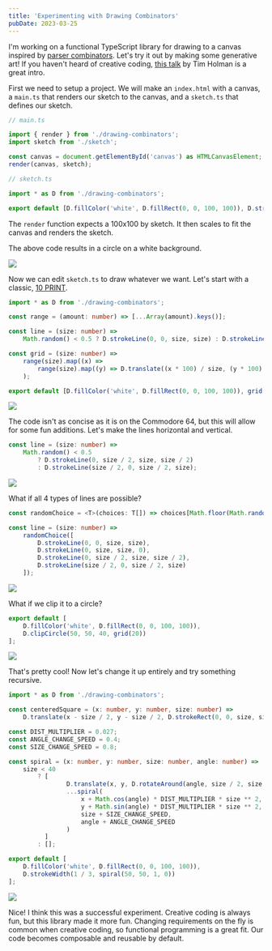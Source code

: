 ```yaml
---
title: 'Experimenting with Drawing Combinators'
pubDate: 2023-03-25
---
```


I'm working on a functional TypeScript library for drawing to a canvas inspired by [parser combinators](https://theorangeduck.com/page/you-could-have-invented-parser-combinators). Let's try it out by making some generative art! If you haven't heard of creative coding, [this talk](https://www.youtube.com/watch?v=4Se0_w0ISYk) by Tim Holman is a great intro.

First we need to setup a project. We will make an `index.html` with a canvas, a `main.ts` that renders our sketch to the canvas, and a `sketch.ts` that defines our sketch.

```ts
// main.ts

import { render } from './drawing-combinators';
import sketch from './sketch';

const canvas = document.getElementById('canvas') as HTMLCanvasElement;
render(canvas, sketch);
```

```ts
// sketch.ts

import * as D from './drawing-combinators';

export default [D.fillColor('white', D.fillRect(0, 0, 100, 100)), D.strokeCircle(50, 50, 50)];
```

The `render` function expects a 100x100 by sketch. It then scales to fit the canvas and renders the sketch.

The above code results in a circle on a white background.

![](/images/sketch1.png)

Now we can edit `sketch.ts` to draw whatever we want. Let's start with a classic, [10 PRINT](https://10print.org/).

```ts
import * as D from './drawing-combinators';

const range = (amount: number) => [...Array(amount).keys()];

const line = (size: number) =>
	Math.random() < 0.5 ? D.strokeLine(0, 0, size, size) : D.strokeLine(0, size, size, 0);

const grid = (size: number) =>
	range(size).map((x) =>
		range(size).map((y) => D.translate((x * 100) / size, (y * 100) / size, line(100 / size)))
	);

export default [D.fillColor('white', D.fillRect(0, 0, 100, 100)), grid(20)];
```

![](/images/sketch2.png)

The code isn't as concise as it is on the Commodore 64, but this will allow for some fun additions. Let's make the lines horizontal and vertical.

```ts
const line = (size: number) =>
	Math.random() < 0.5
		? D.strokeLine(0, size / 2, size, size / 2)
		: D.strokeLine(size / 2, 0, size / 2, size);
```

![](/images/sketch3.png)

What if all 4 types of lines are possible?

```ts
const randomChoice = <T>(choices: T[]) => choices[Math.floor(Math.random() * choices.length)];

const line = (size: number) =>
	randomChoice([
		D.strokeLine(0, 0, size, size),
		D.strokeLine(0, size, size, 0),
		D.strokeLine(0, size / 2, size, size / 2),
		D.strokeLine(size / 2, 0, size / 2, size)
	]);
```

![](/images/sketch4.png)

What if we clip it to a circle?

```ts
export default [
	D.fillColor('white', D.fillRect(0, 0, 100, 100)),
	D.clipCircle(50, 50, 40, grid(20))
];
```

![](/images/sketch6.png)

That's pretty cool! Now let's change it up entirely and try something recursive.

```ts
import * as D from './drawing-combinators';

const centeredSquare = (x: number, y: number, size: number) =>
	D.translate(x - size / 2, y - size / 2, D.strokeRect(0, 0, size, size));

const DIST_MULTIPLIER = 0.027;
const ANGLE_CHANGE_SPEED = 0.4;
const SIZE_CHANGE_SPEED = 0.8;

const spiral = (x: number, y: number, size: number, angle: number) =>
	size < 40
		? [
				D.translate(x, y, D.rotateAround(angle, size / 2, size / 2, centeredSquare(0, 0, size))),
				...spiral(
					x + Math.cos(angle) * DIST_MULTIPLIER * size ** 2,
					y + Math.sin(angle) * DIST_MULTIPLIER * size ** 2,
					size + SIZE_CHANGE_SPEED,
					angle + ANGLE_CHANGE_SPEED
				)
		  ]
		: [];

export default [
	D.fillColor('white', D.fillRect(0, 0, 100, 100)),
	D.strokeWidth(1 / 3, spiral(50, 50, 1, 0))
];
```

![](/images/sketch5.png)

Nice! I think this was a successful experiment. Creative coding is always fun, but this library made it more fun. Changing requirements on the fly is common when creative coding, so functional programming is a great fit. Our code becomes composable and reusable by default.
